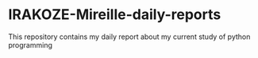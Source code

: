 # IRAKOZE-Mireille-daily-reports
This repository contains my daily report about my current study of python programming
